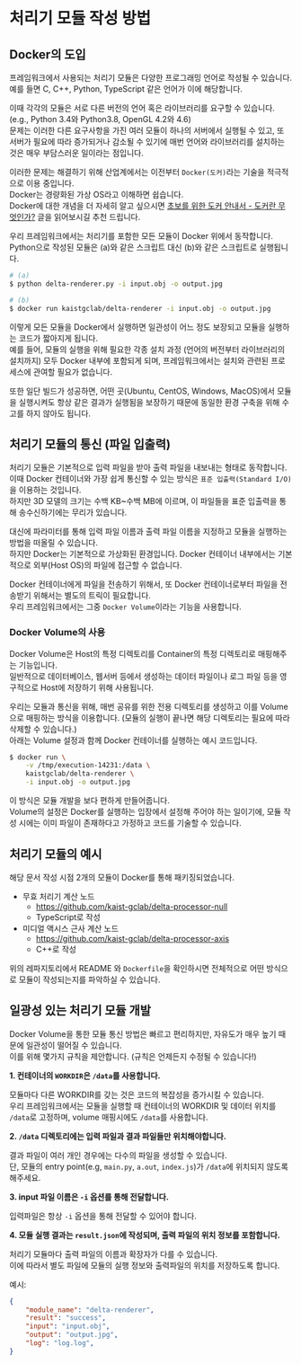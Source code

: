 # 처리기 모듈 작성 방법

## Docker의 도입

프레임워크에서 사용되는 처리기 모듈은 다양한 프로그래밍 언어로 작성될 수 있습니다.  
예를 들면 C, C++, Python, TypeScript 같은 언어가 이에 해당합니다.

이때 각각의 모듈은 서로 다른 버전의 언어 혹은 라이브러리를 요구할 수 있습니다. (e.g., Python 3.4와 Python3.8, OpenGL 4.2와 4.6)  
문제는 이러한 다른 요구사항을 가진 여러 모듈이 하나의 서버에서 실행될 수 있고, 또 서버가 필요에 따라 증가되거나 감소될 수 있기에 매번 언어와 라이브러리를 설치하는 것은 매우 부담스러운 일이라는 점입니다.

이러한 문제는 해결하기 위해 산업계에서는 이전부터 `Docker(도커)`라는 기술을 적극적으로 이용 중입니다.  
Docker는 경량화된 가상 OS라고 이해하면 쉽습니다.  
Docker에 대한 개념을 더 자세히 알고 싶으시면 [초보를 위한 도커 안내서 - 도커란 무엇인가?](https://subicura.com/2017/01/19/docker-guide-for-beginners-1.html) 글을 읽어보시길 추천 드립니다.

우리 프레임워크에서는 처리기를 포함한 모든 모듈이 Docker 위에서 동작합니다.  
Python으로 작성된 모듈은 (a)와 같은 스크립트 대신 (b)와 같은 스크립트로 실행됩니다.

```bash
# (a)
$ python delta-renderer.py -i input.obj -o output.jpg

# (b)
$ docker run kaistgclab/delta-renderer -i input.obj -o output.jpg
```

이렇게 모든 모듈을 Docker에서 실행하면 일관성이 어느 정도 보장되고 모듈을 실행하는 코드가 짧아지게 됩니다.  
예를 들어, 모듈의 실행을 위해 필요한 각종 설치 과정 (언어의 버전부터 라이브러리의 설치까지) 모두 Docker 내부에 포함되게 되며, 프레임워크에서는 설치와 관련된 프로세스에 관여할 필요가 없습니다.

또한 일단 빌드가 성공하면, 어떤 곳(Ubuntu, CentOS, Windows, MacOS)에서 모듈을 실행시켜도 항상 같은 결과가 실행됨을 보장하기 때문에 동일한 환경 구축을 위해 수고를 하지 않아도 됩니다.


## 처리기 모듈의 통신 (파일 입출력)

처리기 모듈은 기본적으로 입력 파일을 받아 출력 파일을 내보내는 형태로 동작합니다.  
이때 Docker 컨테이너와 가장 쉽게 통신할 수 있는 방식은 `표준 입출력(Standard I/O)`을 이용하는 것입니다.  
하지만 3D 모델의 크기는 수백 KB~수백 MB에 이르며, 이 파일들을 표준 입출력을 통해 송수신하기에는 무리가 있습니다.

대신에 파라미터를 통해 입력 파일 이름과 출력 파일 이름을 지정하고 모듈을 실행하는 방법을 떠올릴 수 있습니다.  
하지만 Docker는 기본적으로 가상화된 환경입니다. Docker 컨테이너 내부에서는 기본적으로 외부(Host OS)의 파일에 접근할 수 없습니다.

Docker 컨테이너에게 파일을 전송하기 위해서, 또 Docker 컨테이너로부터 파일을 전송받기 위해서는 별도의 트릭이 필요합니다.  
우리 프레임워크에서는 그중 `Docker Volume`이라는 기능을 사용합니다.

### Docker Volume의 사용

Docker Volume은 Host의 특정 디렉토리를 Container의 특정 디렉토리로 매핑해주는 기능입니다.  
일반적으로 데이터베이스, 웹서버 등에서 생성하는 데이터 파일이나 로그 파일 등을 영구적으로 Host에 저장하기 위해 사용됩니다.

우리는 모듈과 통신을 위해, 매번 공유를 위한 전용 디렉토리를 생성하고 이를 Volume으로 매핑하는 방식을 이용합니다.
(모듈의 실행이 끝나면 해당 디렉토리는 필요에 따라 삭제할 수 있습니다.)  
아래는 Volume 설정과 함께 Docker 컨테이너를 실행하는 예시 코드입니다.

```bash
$ docker run \
    -v /tmp/execution-14231:/data \
    kaistgclab/delta-renderer \
    -i input.obj -o output.jpg
```

이 방식은 모듈 개발을 보다 편하게 만들어줍니다.  
Volume의 설정은 Docker를 실행하는 입장에서 설정해 주어야 하는 일이기에, 모듈 작성 시에는 이미 파일이 존재하다고 가정하고 코드를 기술할 수 있습니다.

## 처리기 모듈의 예시

해당 문서 작성 시점 2개의 모듈이 Docker를 통해 패키징되었습니다.

- 무효 처리기 계산 노드
    - https://github.com/kaist-gclab/delta-processor-null
    - TypeScript로 작성
- 미디얼 액시스 근사 계산 노드
    - https://github.com/kaist-gclab/delta-processor-axis
    - C++로 작성

위의 레파지토리에서 README 와 `Dockerfile`을 확인하시면 전체적으로 어떤 방식으로 모듈이 작성되는지를 파악하실 수 있습니다.

## 일광성 있는 처리기 모듈 개발

Docker Volume을 통한 모듈 통신 방법은 빠르고 편리하지만, 자유도가 매우 높기 때문에 일관성이 떨어질 수 있습니다.  
이를 위해 몇가지 규칙을 제안합니다. (규칙은 언제든지 수정될 수 있습니다!)

**1. 컨테이너의 `WORKDIR`은 `/data`를 사용합니다.**

모듈마다 다른 WORKDIR를 갖는 것은 코드의 복잡성을 증가시킬 수 있습니다.  
우리 프레임워크에서는 모듈을 실행할 때 컨테이너의 WORKDIR 및 데이터 위치를 `/data`로 고정하며, volume 매핑시에도 `/data`를 사용합니다.

**2. `/data` 디렉토리에는 입력 파일과 결과 파일들만 위치해야합니다.**

결과 파일이 여러 개인 경우에는 다수의 파일을 생성할 수 있습니다.  
단, 모듈의 entry point(e.g, `main.py`, `a.out`, `index.js`)가 `/data`에 위치되지 않도록 해주세요.

**3. input 파일 이름은 `-i` 옵션를 통해 전달합니다.**

입력파일은 항상 `-i` 옵션을 통해 전달할 수 있어야 합니다.

**4. 모듈 실행 결과는 `result.json`에 작성되며, 출력 파일의 위치 정보를 포함합니다.**

처리기 모듈마다 출력 파일의 이름과 확장자가 다를 수 있습니다.  
이에 따라서 별도 파일에 모듈의 실행 정보와 출력파일의 위치를 저장하도록 합니다.

예시:
```json
{
    "module_name": "delta-renderer",
    "result": "success",
    "input": "input.obj",
    "output": "output.jpg",
    "log": "log.log",
}
```
